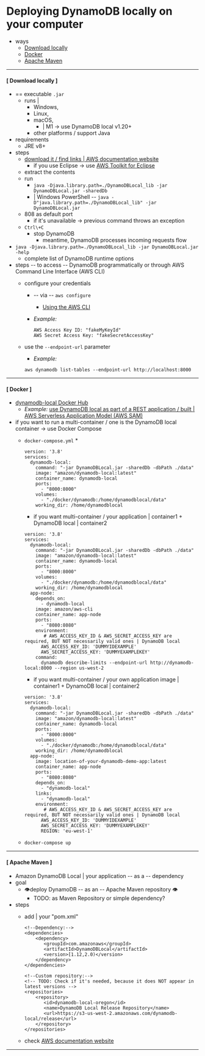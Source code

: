 # Deploying DynamoDB locally on your computer<a name="DynamoDBLocal.DownloadingAndRunning"></a>

* ways
  * [Download locally](#-download-locally-)
  * [Docker](#-docker-)
  * [Apache Maven](#-apache-maven-)
------
#### [ Download locally ]

* == executable `.jar`
  * runs |
    * Windows,
    * Linux,
    * macOS,
      * | M1 -> use DynamoDB local v1.20+ 
    * other platforms / support Java
* requirements
  * JRE v8+
* steps
  * [download it / find links | AWS documentation website](http://docs.aws.amazon.com/amazondynamodb/latest/developerguide/DynamoDBLocal.DownloadingAndRunning.html)
    * if you use Eclipse -> use [AWS Toolkit for Eclipse](https://aws.amazon.com/eclipse/)
  * extract the contents
  * run
    * `java -Djava.library.path=./DynamoDBLocal_lib -jar DynamoDBLocal.jar -sharedDb`
    * | Windows PowerShell -- `java -D"java.library.path=./DynamoDBLocal_lib" -jar DynamoDBLocal.jar`
  * 808 as default port
    * if it's unavailable -> previous command throws an exception 
  * `Ctrl\+C`
    * stop DynamoDB
      * meantime, DynamoDB processes incoming requests flow
* `java -Djava.library.path=./DynamoDBLocal_lib -jar DynamoDBLocal.jar -help`
  * complete list of DynamoDB runtime options
* steps -- to access -- DynamoDB programmatically or through AWS Command Line Interface \(AWS CLI\)
  * configure your credentials
    * -- via -- `aws configure`
      * [Using the AWS CLI](Tools.CLI.md)
    * _Example:_
    
       ```
       AWS Access Key ID: "fakeMyKeyId"
       AWS Secret Access Key: "fakeSecretAccessKey"
       ```
  * use the `--endpoint-url` parameter
    * _Example:_

     ```
     aws dynamodb list-tables --endpoint-url http://localhost:8000
     ```

------
#### [ Docker ]

* [dynamodb\-local Docker Hub](https://hub.docker.com/r/amazon/dynamodb-local)
  * _Example:_ [use DynamoDB local as part of a REST application / built | AWS Serverless Application Model \(AWS SAM\)](https://github.com/aws-samples/aws-sam-java-rest) 
* if you want to run a multi\-container / one is the DynamoDB local container -> use Docker Compose
  * `docker-compose.yml`
    * 

     ```
     version: '3.8'
     services:
       dynamodb-local:
         command: "-jar DynamoDBLocal.jar -sharedDb -dbPath ./data"
         image: "amazon/dynamodb-local:latest"
         container_name: dynamodb-local
         ports:
           - "8000:8000"
         volumes:
           - "./docker/dynamodb:/home/dynamodblocal/data"
         working_dir: /home/dynamodblocal
     ```

    * if you want multi-container / your application | container1 + DynamoDB local | container2

     ```
     version: '3.8'
     services:
       dynamodb-local:
         command: "-jar DynamoDBLocal.jar -sharedDb -dbPath ./data"
         image: "amazon/dynamodb-local:latest"
         container_name: dynamodb-local
         ports:
           - "8000:8000"
         volumes:
           - "./docker/dynamodb:/home/dynamodblocal/data"
         working_dir: /home/dynamodblocal
       app-node:
         depends_on:
           - dynamodb-local
         image: amazon/aws-cli
         container_name: app-node
         ports:
           - "8080:8080"
         environment:
            # AWS_ACCESS_KEY_ID & AWS_SECRET_ACCESS_KEY are required, BUT NOT necessarily valid ones | DynamoDB local
           AWS_ACCESS_KEY_ID: 'DUMMYIDEXAMPLE'
           AWS_SECRET_ACCESS_KEY: 'DUMMYEXAMPLEKEY'
         command:
           dynamodb describe-limits --endpoint-url http://dynamodb-local:8000 --region us-west-2
     ```

    * if you want multi-container / your own application image | container1 + DynamoDB local | container2

     ```
     version: '3.8'
     services:
       dynamodb-local:
         command: "-jar DynamoDBLocal.jar -sharedDb -dbPath ./data"
         image: "amazon/dynamodb-local:latest"
         container_name: dynamodb-local
         ports:
           - "8000:8000"
         volumes:
           - "./docker/dynamodb:/home/dynamodblocal/data"
         working_dir: /home/dynamodblocal
       app-node:
         image: location-of-your-dynamodb-demo-app:latest
         container_name: app-node
         ports:
           - "8080:8080"
         depends_on:
           - "dynamodb-local"
         links:
           - "dynamodb-local"
         environment:
            # AWS_ACCESS_KEY_ID & AWS_SECRET_ACCESS_KEY are required, BUT NOT necessarily valid ones | DynamoDB local
           AWS_ACCESS_KEY_ID: 'DUMMYIDEXAMPLE'
           AWS_SECRET_ACCESS_KEY: 'DUMMYEXAMPLEKEY'
           REGION: 'eu-west-1'
     ```
  * `docker-compose up`

------
#### [ Apache Maven ]

* Amazon DynamoDB Local | your application -- as a -- dependency
* goal 
  * 👁️deploy DynamoDB -- as an -- Apache Maven repository 👁️
    * TODO: as Maven Repository or simple dependency?
* steps
  * add | your "pom.xml"

     ```
     <!--Dependency:-->
     <dependencies>
         <dependency>
            <groupId>com.amazonaws</groupId>
            <artifactId>DynamoDBLocal</artifactId>
            <version>[1.12,2.0)</version>
         </dependency>
     </dependencies>
     
    <!--Custom repository:-->
    <!-- TODO: Check if it's needed, because it does NOT appear in latest versions --> 
     <repositories>
         <repository>
            <id>dynamodb-local-oregon</id>
            <name>DynamoDB Local Release Repository</name>
            <url>https://s3-us-west-2.amazonaws.com/dynamodb-local/release</url>
         </repository>
     </repositories>
     ```
  * check [AWS documentation website](http://docs.aws.amazon.com/amazondynamodb/latest/developerguide/DynamoDBLocal.DownloadingAndRunning.html)

------